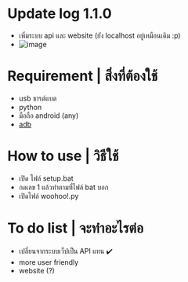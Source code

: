 # Update log 1.1.0
- เพิ่มระบบ api และ website (ยัง localhost อยู่เหมือนเดิม :p)
- ![image](https://github.com/user-attachments/assets/431f5623-4332-466d-92c7-1d3da9244df8)



# Requirement | สิ่งที่ต้องใช้
- usb ชารต์แบต
- python
- มือถือ android (any)
- [adb](https://github.com/fawazahmed0/Latest-adb-fastboot-installer-for-windows/releases/latest/download/Latest-ADB-Installer.bat)

# How to use | วิธีใช้ 
- เปิด ไฟล์ setup.bat
- กดเลข 1 แล้วทำตามที่ไฟล์ bat บอก
- เปิดไฟล์ woohoo!.py

# To do list | จะทำอะไรต่อ
- เปลี่ยนจากระบบเว็ปเป็น API แทน ✔️
- more user friendly
- website (?) 

